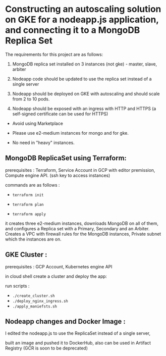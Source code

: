 
# Constructing an autoscaling solution on GKE for a nodeapp.js application, and connecting it to a MongoDB Replica Set

The requirements for this project are as follows:

1. MongoDB replica set installed on 3 instances (not gke) - master, slave, arbiter

2. Nodeapp code should be updated to use the replica set instead of a single server

3. Nodeapp should be deployed on GKE with autoscaling and should scale from 2 to 10 pods.

4. Nodeapp should be exposed with an ingress with HTTP and HTTPS (a self-signed certificate can be used for HTTPS)

- Avoid using Marketplace

- Please use e2-medium instances for mongo and for gke.

- No need in "heavy" instances.

## MongoDB ReplicaSet using Terraform:

prerequisites : Terraform, Service Account in GCP with editor premission, Compute engine API. (ssh key to access instances)

commands are as follows : 

- ```terraform init``` 

- ```terraform plan```  
                        
- ```terraform apply```        

it creates three e2-medium instances, downloads MongoDB on all of them, and configures a Replica set with a Primary, Secondary and an Arbiter. Creates a VPC with firewall rules for the MongoDB instances, Private subnet which the instances are on.

## GKE Cluster :

prerequisites : GCP Account, Kubernetes engine API

in cloud shell create a cluster and deploy the app:

run scripts :

- ```./create_cluster.sh```
- ```./deploy_nginx_ingress.sh```
- ```./apply_maniefsts.sh```

## Nodeapp changes and Docker Image :

I edited the nodeapp.js to use the ReplicaSet instead of a single server,

built an image and pushed it to DockerHub, also can be used in Artifact Registry (GCR is soon to be deprecated)
